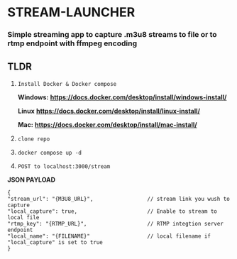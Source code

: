 # STREAM-LAUNCHER
### Simple streaming app to capture .m3u8 streams to file or to rtmp endpoint with ffmpeg encoding

## TLDR
1. ```Install Docker & Docker compose```
    
    **Windows:** **https://docs.docker.com/desktop/install/windows-install/**

    **Linux** **https://docs.docker.com/desktop/install/linux-install/**

    **Mac:** **https://docs.docker.com/desktop/install/mac-install/**
2. ```clone repo```
3. ```docker compose up -d```
4. ```POST to localhost:3000/stream```

**JSON PAYLOAD**
```
{
"stream_url": "{M3U8_URL}",                 // stream link you wush to capture
"local_capture": true,                      // Enable to stream to local file 
"rtmp_key": "{RTMP_URL}",                   // RTMP integtion server endpoint
"local_name": "{FILENAME}"                  // local filename if "local_capture" is set to true
}
```